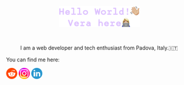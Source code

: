 <p align="center"><a href=""><img alt="Hello World, Vera here." src="./assets/HelloWorld.png" /></a></p>
</br>
<p align="center" font-family="">I am a web developer and tech enthusiast from Padova, Italy.🇮🇹</p> 

<p>You can find me here:</p>
<a target="_blank" href="https://www.reddit.com/user/veratimo"> <img height="30px" width="30px" alt="Reddit logo" src="./assets/reddit-logo.png" /></a>
<a target="_blank" href="https://www.instagram.com/timova.dev"> <img height="30px" width="30px" alt="Instagram logo" src="./assets/instagram-logo.png" /></a> 
<a target="_blank" href="https://www.linkedin.com/verica-timova"> <img height="30px" width="30px" alt="Linkedin logo" src="./assets/linkedin-logo.png" /></a> 
